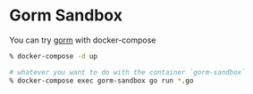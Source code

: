 # Gorm Sandbox
You can try [gorm](https://github.com/jinzhu/gorm) with docker-compose

```sh
% docker-compose -d up

# whatever you want to do with the container `gorm-sandbox`
% docker-compose exec gorm-sandbox go run *.go
```
